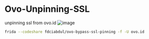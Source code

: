 # Ovo-Unpinning-SSL
unpinning ssl from ovo.id
![image](https://github.com/tegal1337/Ovo-Unpinning-SSL-/assets/31664438/79d5789a-bbd4-4c50-8330-b8525728f1d0)

```bash
frida --codeshare fdciabdul/ovo-bypass-ssl-pinning -f -U ovo.id
```
